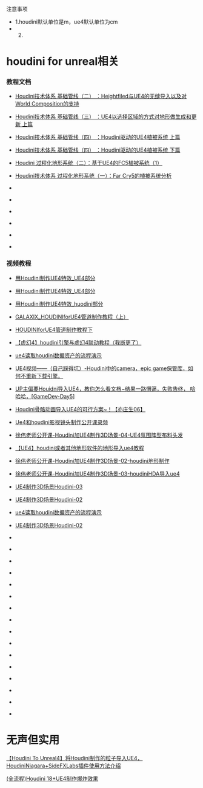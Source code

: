注意事项
* 1.houdini默认单位是m，ue4默认单位为cm
* 2.
# houdini for unreal相关

### 教程文档

* [Houdini技术体系 基础管线（二） ：Heightfiled与UE4的无缝导入以及对World Composition的支持](https://www.cnblogs.com/TracePlus/p/9121607.html)

* [Houdini技术体系 基础管线（三） ：UE4以选择区域的方式对地形做生成和更新 上篇](https://www.cnblogs.com/TracePlus/p/9160221.html)

* [Houdini技术体系 基础管线（四） ：Houdini驱动的UE4植被系统 上篇](https://www.cnblogs.com/TracePlus/p/9239120.html)

* [Houdini技术体系 基础管线（四） ：Houdini驱动的UE4植被系统 下篇](https://www.cnblogs.com/TracePlus/p/9278096.html)

* [Houdini 过程化地形系统（二）：基于UE4的FC5植被系统（1）](https://www.cnblogs.com/TracePlus/p/9370369.html)

* [Houdini技术体系 过程化地形系统（一）：Far Cry5的植被系统分析](https://www.cnblogs.com/TracePlus/p/9202567.html)

* []()

* []()

* []()

* []()

* []()

* []()


### 视频教程

* [用Houdini制作UE4特效_UE4部分](https://www.bilibili.com/video/av69186014/)



* [用Houdini制作UE4特效_UE4部分](https://www.bilibili.com/video/BV1PJ411M74e)

* [用Houdini制作UE4特效_huodini部分](https://www.bilibili.com/video/BV1DJ411T7WV)

* [GALAXIX_HOUDINIforUE4管道制作教程（上）](https://www.bilibili.com/video/BV1nE411e7vN)

* [HOUDINIforUE4管道制作教程下](https://www.bilibili.com/video/BV1yJ411S7uf)

* [【虚幻4】houdini引擎与虚幻4联动教程（我断更了‎）](https://www.bilibili.com/video/BV1q4411P7Cp)

* [ue4读取houdini数据资产的流程演示](https://www.bilibili.com/video/BV1HA411q7PY)

* [UE4视频——（自己踩得坑）-Houdini中的camera，epic game保管库，如何不重新下载引擎。](https://www.bilibili.com/video/BV1x5411W7M3)

* [UP主偏要Houidni导入UE4，教你怎么看文档~结果一路懵逼，失败告终， 哈哈哈，[GameDev-Day5]](https://www.bilibili.com/video/BV1ut411x73v)

* [Houdini骨骼动画导入UE4的可行方案~！【亦庄生06】](https://www.bilibili.com/video/BV1Qt411W7n9)

* [Ue4和houdini影视镜头制作公开课录频](https://www.bilibili.com/video/BV1m54y1B7k5)

* [徐伟老师公开课-Houdini加UE4制作3D场景-04-UE4氛围阵型布料头发](https://www.bilibili.com/video/BV1i54y1v7fo)

* [【UE4】houdini或者其他地形软件的地形导入ue4教程](https://www.bilibili.com/video/BV1hJ411j74C)

* [徐伟老师公开课-Houdini加UE4制作3D场景-02-houdini地形制作](https://www.bilibili.com/video/BV1fp4y1i7Pi)

* [徐伟老师公开课-Houdini加UE4制作3D场景-03-houdiniHDA导入ue4](https://www.bilibili.com/video/BV1rK4y1e7pf)

* [UE4制作3D场景Houdini-03](https://www.bilibili.com/video/BV1T54y1B7Sv)

* [UE4制作3D场景Houdini-02](https://www.bilibili.com/video/BV1Tp4y1S7KS)

* [ue4读取houdini数据资产的流程演示](https://www.bilibili.com/video/BV1HA411q7PY)

* [UE4制作3D场景Houdini-02](https://www.bilibili.com/video/BV1oA411e7T1)

* []()

* []()

* []()

* []()

* []()

* []()

* []()

* []()

* []()

* []()

* []()

* []()

* []()

* []()

* []()

* []()

# 无声但实用

[【Houdini To Unreal4】将Houdini制作的粒子导入UE4，HoudiniNiagara+SideFXLabs插件使用方法介绍](https://www.bilibili.com/video/BV1bK411W787)

[(全流程)Houdini 18+UE4制作爆炸效果](https://www.bilibili.com/video/BV1sV41167Fo)
